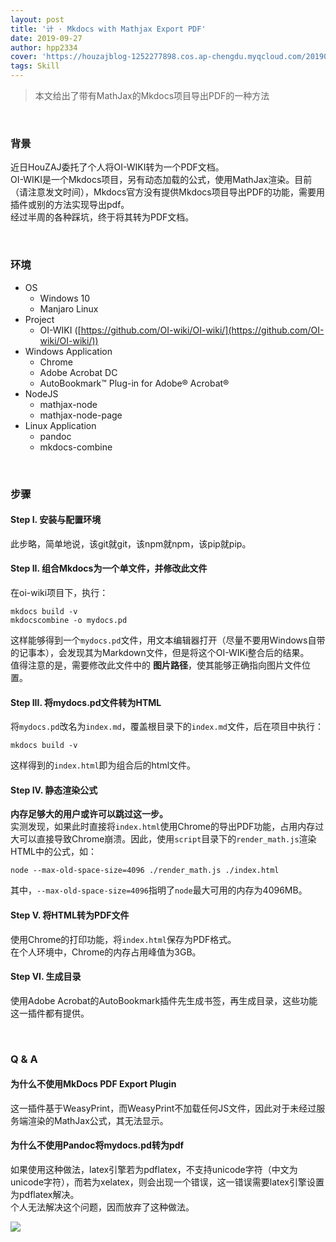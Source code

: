 ```yaml
---
layout: post
title: '计 · Mkdocs with Mathjax Export PDF'
date: 2019-09-27
author: hpp2334
cover: 'https://houzajblog-1252277898.cos.ap-chengdu.myqcloud.com/20190927%20Skill_Mkdocs_with_Mathjax_to_pdf/main-01.png'
tags: Skill
---
```


> 本文给出了带有MathJax的Mkdocs项目导出PDF的一种方法

&nbsp;

### 背景
近日HouZAJ委托了个人将OI-WIKI转为一个PDF文档。  
OI-WIKI是一个Mkdocs项目，另有动态加载的公式，使用MathJax渲染。目前（请注意发文时间），Mkdocs官方没有提供Mkdocs项目导出PDF的功能，需要用插件或别的方法实现导出pdf。  
经过半周的各种踩坑，终于将其转为PDF文档。  

&nbsp;

### 环境
- OS  
  - Windows 10  
  - Manjaro Linux  
- Project
  - OI-WIKI ([https://github.com/OI-wiki/OI-wiki/](https://github.com/OI-wiki/OI-wiki/))  
- Windows Application  
  - Chrome  
  - Adobe Acrobat DC  
  - AutoBookmark™ Plug-in for Adobe® Acrobat®  
- NodeJS  
  - mathjax-node  
  - mathjax-node-page  
- Linux Application
  - pandoc
  - mkdocs-combine

&nbsp;

### 步骤
#### Step I. 安装与配置环境
此步略，简单地说，该git就git，该npm就npm，该pip就pip。  

#### Step II. 组合Mkdocs为一个单文件，并修改此文件
在oi-wiki项目下，执行：  
```git
mkdocs build -v
mkdocscombine -o mydocs.pd
```
这样能够得到一个`mydocs.pd`文件，用文本编辑器打开（尽量不要用Windows自带的记事本），会发现其为Markdown文件，但是将这个OI-WIKi整合后的结果。  
值得注意的是，需要修改此文件中的 **图片路径**，使其能够正确指向图片文件位置。  

#### Step III. 将mydocs.pd文件转为HTML
将`mydocs.pd`改名为`index.md`，覆盖根目录下的`index.md`文件，后在项目中执行：  
```git
mkdocs build -v
```
这样得到的`index.html`即为组合后的html文件。  

#### Step IV. 静态渲染公式
**内存足够大的用户或许可以跳过这一步。**  
实测发现，如果此时直接将`index.html`使用Chrome的导出PDF功能，占用内存过大可以直接导致Chrome崩溃。因此，使用`script`目录下的`render_math.js`渲染HTML中的公式，如：  
```git
node --max-old-space-size=4096 ./render_math.js ./index.html
```
其中，`--max-old-space-size=4096`指明了`node`最大可用的内存为4096MB。  

#### Step V. 将HTML转为PDF文件
使用Chrome的打印功能，将`index.html`保存为PDF格式。  
在个人环境中，Chrome的内存占用峰值为3GB。  

#### Step VI. 生成目录
使用Adobe Acrobat的AutoBookmark插件先生成书签，再生成目录，这些功能这一插件都有提供。  

&nbsp;

### Q & A
#### 为什么不使用MkDocs PDF Export Plugin
这一插件基于WeasyPrint，而WeasyPrint不加载任何JS文件，因此对于未经过服务端渲染的MathJax公式，其无法显示。  
#### 为什么不使用Pandoc将mydocs.pd转为pdf
如果使用这种做法，latex引擎若为pdflatex，不支持unicode字符（中文为unicode字符），而若为xelatex，则会出现一个错误，这一错误需要latex引擎设置为pdflatex解决。  
个人无法解决这个问题，因而放弃了这种做法。  


![](https://houzajblog-1252277898.cos.ap-chengdu.myqcloud.com/20190721%20Avatar_hpp2334/main-01.png)
